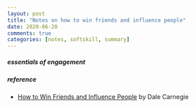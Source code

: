```yaml
---
layout: post
title: "Notes on how to win friends and influence people"
date: 2020-06-20
comments: true
categories: [notes, softskill, summary]
--- 
```


##### essentials of engagement  



##### reference
* [How to Win Friends and Influence People](https://www.goodreads.com/book/show/4865.How_to_Win_Friends_and_Influence_People) by Dale Carnegie